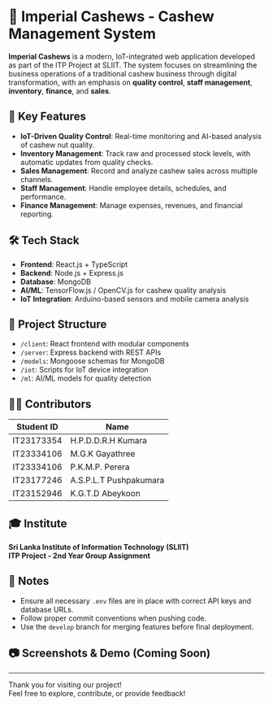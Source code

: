 # 🌰 Imperial Cashews - Cashew Management System

**Imperial Cashews** is a modern, IoT-integrated web application developed as part of the ITP Project at SLIIT. The system focuses on streamlining the business operations of a traditional cashew business through digital transformation, with an emphasis on **quality control**, **staff management**, **inventory**, **finance**, and **sales**.

## 🚀 Key Features

- **IoT-Driven Quality Control**: Real-time monitoring and AI-based analysis of cashew nut quality.
- **Inventory Management**: Track raw and processed stock levels, with automatic updates from quality checks.
- **Sales Management**: Record and analyze cashew sales across multiple channels.
- **Staff Management**: Handle employee details, schedules, and performance.
- **Finance Management**: Manage expenses, revenues, and financial reporting.

## 🛠️ Tech Stack

- **Frontend**: React.js + TypeScript
- **Backend**: Node.js + Express.js
- **Database**: MongoDB
- **AI/ML**: TensorFlow.js / OpenCV.js for cashew quality analysis
- **IoT Integration**: Arduino-based sensors and mobile camera analysis

## 📁 Project Structure

- `/client`: React frontend with modular components
- `/server`: Express backend with REST APIs
- `/models`: Mongoose schemas for MongoDB
- `/iot`: Scripts for IoT device integration
- `/ml`: AI/ML models for quality detection

## 👨‍💻 Contributors

| Student ID     | Name                         |
|----------------|------------------------------|
| IT23173354     | H.P.D.D.R.H Kumara           |
| IT23334106     | M.G.K Gayathree              |
| IT23334106     | P.K.M.P. Perera              |
| IT23177246     | A.S.P.L.T Pushpakumara       |
| IT23152946     | K.G.T.D Abeykoon             |

## 🎓 Institute

**Sri Lanka Institute of Information Technology (SLIIT)**  
**ITP Project - 2nd Year Group Assignment**

## 📌 Notes

- Ensure all necessary `.env` files are in place with correct API keys and database URLs.
- Follow proper commit conventions when pushing code.
- Use the `develop` branch for merging features before final deployment.

## 📷 Screenshots & Demo (Coming Soon)

---

Thank you for visiting our project!  
Feel free to explore, contribute, or provide feedback!

